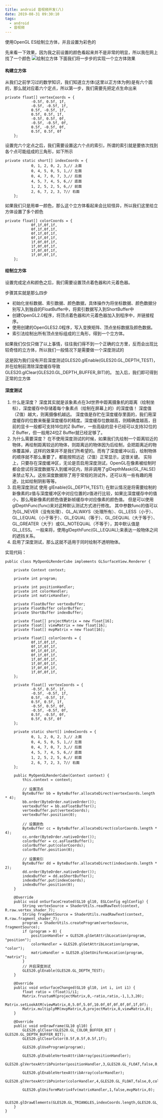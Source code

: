 ```yaml
---
title: android 音视频开发(八)
date: 2019-08-31 09:30:10
tags:
  - android
  - 音视频
---
```


使用OpenGL ES绘制立方体，并且设置为彩色的

<!--more-->

先来看一下效果，因为我之前设置的颜色看起来并不是非常的明显，所以我在网上找了一个颜色
![绘制立方体](/assets/tools/tools-opengl-09.png)
下面我们将一步步的实现一个立方体效果

#### 构建立方体

从我们之前学习过的数学知识，我们知道立方体(这里以正方体为例)是有六个面的，那么就对应着六个定点，所以第一步，我们需要先把定点生命出来
```
private float[] vertexCoords = {
            -0.5f, 0.5f, 1f,
            -0.5f, -0.5f, 1f,
            0.5f, -0.5f, 1f,
            0.5f, 0.5f, 1f,
            -0.5f, 0.5f, 0f,
            -0.5f, -0.5f, 0f,
            0.5f, -0.5f, 0f,
            0.5f, 0.5f, 0f
    };
```

设置完六个定点之后，我们需要设置这六个点的索引，所谓的索引就是要依次找到各个点可能组成的三角形，如下所示
```
private static short[] indexCoords = {
            0, 1, 2, 0, 2, 3,// 上面
            0, 4, 5, 0, 5, 1,// 左面
            0, 4, 7, 0, 7, 3,// 后面
            4, 5, 7, 4, 5, 6,// 底面
            1, 2, 5, 2, 5, 6,// 前面
            2, 6, 7, 2, 3, 7// 右面
    };
```

如果我们只是用单一颜色，那么这个立方体看起来会比较怪异，所以我们这里给立方体设置了多个颜色
```
private float[] colorCoords = {
            0f,1f,0f,1f,
            0f,1f,0f,1f,
            0f,1f,0f,1f,
            0f,1f,0f,1f,
            1f,0f,0f,1f,
            1f,0f,0f,1f,
            1f,0f,0f,1f,
            1f,0f,0f,1f,
    };
```

#### 绘制立方体

设置完成定点和颜色之后，我们需要设置顶点着色器和片元着色器。

步骤其实就是那么四步

- 初始化坐标数据、索引数据、颜色数据，具体操作为将坐标数据、颜色数据分别写入到独自的FloatBuffer中，将索引数据写入到ShortBuffer中
- 创建OpenGL2.0程序，将顶点着色器和片元着色器加入到程序中，并链接程序。
- 使用创建的OpenGLES2.0程序，写入变换矩阵、顶点坐标数据及颜色数据。
- 索引法绘制出所有顶点坐标组成的三角形，得到一个立方体。

如果我们仅仅只做了以上事情，往往我们得不到一个正确的立方里，反而会出现比较奇怪的立方体，所以我们一般情况下是需要做一个深度测试的

这是因为我们没有开启深度测试GLES20.glEnable(GLES20.GL_DEPTH_TEST)，并在绘制前清除深度缓存导致GLES20.glClear(GLES20.GL_DEPTH_BUFFER_BIT)的。
加入后，我们即可得到正常的立方体


#### 深度测试
1. 什么是深度？
深度其实就是该象素点在3d世界中距离摄象机的距离（绘制坐标），深度缓存中存储着每个象素点（绘制在屏幕上的）的深度值！
深度值（Z值）越大，则离摄像机越远。
深度值是存贮在深度缓存里面的，我们用深度缓存的位数来衡量深度缓存的精度。深度缓存位数越高，则精确度越高，目前的显卡一般都可支持16位的Z Buffer，一些高级的显卡已经可以支持32位的Z Buffer，但一般用24位Z Buffer就已经足够了。
2. 为什么需要深度？
在不使用深度测试的时候，如果我们先绘制一个距离较近的物体，再绘制距离较远的物体，则距离远的物体因为后绘制，会把距离近的物体覆盖掉，这样的效果并不是我们所希望的。而有了深度缓冲以后，绘制物体的顺序就不那么重要了，都能按照远近（Z值）正常显示，这很关键。
实际上，只要存在深度缓冲区，无论是否启用深度测试，OpenGL在像素被绘制时都会尝试将深度数据写入到缓冲区内，除非调用了glDepthMask(GL_FALSE)来禁止写入。这些深度数据除了用于常规的测试外，还可以有一些有趣的用途，比如绘制阴影等等。
3. 启用深度测试
使用 glEnable(GL_DEPTH_TEST);
在默认情况是将需要绘制的新像素的z值与深度缓冲区中对应位置的z值进行比较，如果比深度缓存中的值小，那么用新像素的颜色值更新帧缓存中对应像素的颜色值。
但是可以使用glDepthFunc(func)来对这种默认测试方式进行修改。
其中参数func的值可以为GL_NEVER（没有处理）、GL_ALWAYS（处理所有）、GL_LESS（小于）、GL_LEQUAL（小于等于）、GL_EQUAL（等于）、GL_GEQUAL（大于等于）、GL_GREATER（大于）或GL_NOTEQUAL（不等于），其中默认值是GL_LESS。
一般来将，使用glDepthFunc(GL_LEQUAL);来表达一般物体之间的遮挡关系。
4. 启用了深度测试，那么这就不适用于同时绘制不透明物体。

实现代码：
```
public class MyOpenGLRenderCube implements GLSurfaceView.Renderer {

    private Context context;

    private int program;

    private int positionHandler;
    private int colorHandler;
    private int matrixHandler;

    private FloatBuffer vertexBuffer;
    private FloatBuffer colorBuffer;
    private ShortBuffer indexBuffer;

    private float[] projectMatrix = new float[16];
    private float[] viewMatrix = new float[16];
    private float[] mvpMatrix = new float[16];

    private float[] colorCoords = {
            0f,1f,0f,1f,
            0f,1f,0f,1f,
            0f,1f,0f,1f,
            0f,1f,0f,1f,
            1f,0f,0f,1f,
            1f,0f,0f,1f,
            1f,0f,0f,1f,
            1f,0f,0f,1f,
    };

    private float[] vertexCoords = {
            -0.5f, 0.5f, 1f,
            -0.5f, -0.5f, 1f,
            0.5f, -0.5f, 1f,
            0.5f, 0.5f, 1f,
            -0.5f, 0.5f, 0f,
            -0.5f, -0.5f, 0f,
            0.5f, -0.5f, 0f,
            0.5f, 0.5f, 0f
    };

    private static short[] indexCoords = {
            0, 1, 2, 0, 2, 3,// 上面
            0, 4, 5, 0, 5, 1,// 左面
            0, 4, 7, 0, 7, 3,// 后面
            4, 5, 7, 4, 5, 6,// 底面
            1, 2, 5, 2, 5, 6,// 前面
            2, 6, 7, 2, 3, 7// 右面
    };

    public MyOpenGLRenderCube(Context context) {
        this.context = context;

        // 设置顶点
        ByteBuffer bb = ByteBuffer.allocateDirect(vertexCoords.length * 4);
        bb.order(ByteOrder.nativeOrder());
        vertexBuffer = bb.asFloatBuffer();
        vertexBuffer.put(vertexCoords);
        vertexBuffer.position(0);

        // 设置颜色
        ByteBuffer cc = ByteBuffer.allocateDirect(colorCoords.length * 4);
        cc.order(ByteOrder.nativeOrder());
        colorBuffer = cc.asFloatBuffer();
        colorBuffer.put(colorCoords);
        colorBuffer.position(0);

        // 设置索引
        ByteBuffer dd = ByteBuffer.allocateDirect(indexCoords.length * 2);
        dd.order(ByteOrder.nativeOrder());
        indexBuffer = dd.asShortBuffer();
        indexBuffer.put(indexCoords);
        indexBuffer.position(0);
    }

    @Override
    public void onSurfaceCreated(GL10 gl10, EGLConfig eglConfig) {
        String vertexSource = ShaderUtils.readRawText(context, R.raw.vertex_shader_7);
        String fragmentSource = ShaderUtils.readRawText(context, R.raw.fragment_shader_7);
        program = ShaderUtils.createProgram(vertexSource, fragmentSource);
        if (program > 0) {
            positionHandler = GLES20.glGetAttribLocation(program, "position");
            colorHandler = GLES20.glGetAttribLocation(program, "color");
            matrixHandler = GLES20.glGetUniformLocation(program, "matrix");
        }
        // 开启深度测试
        GLES20.glEnable(GLES20.GL_DEPTH_TEST);
    }

    @Override
    public void onSurfaceChanged(GL10 gl10, int i, int i1) {
        float ratio = (float)i/i1;
        Matrix.frustumM(projectMatrix,0,-ratio,ratio,-1,1,3,20);
        Matrix.setLookAtM(viewMatrix,0,5.0f,5.0f,10.0f,0f,0f,0f,0f,1f,0f);
        Matrix.multiplyMM(mvpMatrix,0,projectMatrix,0,viewMatrix,0);
    }

    @Override
    public void onDrawFrame(GL10 gl10) {
        GLES20.glClear(GLES20.GL_COLOR_BUFFER_BIT | GLES20.GL_DEPTH_BUFFER_BIT);
        GLES20.glClearColor(0.5f,0.5f,0.5f,1f);

        GLES20.glUseProgram(program);

        GLES20.glEnableVertexAttribArray(positionHandler);
        GLES20.glVertexAttribPointer(positionHandler,3,GLES20.GL_FLOAT,false,0,vertexBuffer);

        GLES20.glEnableVertexAttribArray(colorHandler);
        GLES20.glVertexAttribPointer(colorHandler,4,GLES20.GL_FLOAT,false,0,colorBuffer);

        GLES20.glUniformMatrix4fv(matrixHandler,1,false,mvpMatrix,0);

        GLES20.glDrawElements(GLES20.GL_TRIANGLES,indexCoords.length,GLES20.GL_UNSIGNED_SHORT,indexBuffer);
    }
}
```
